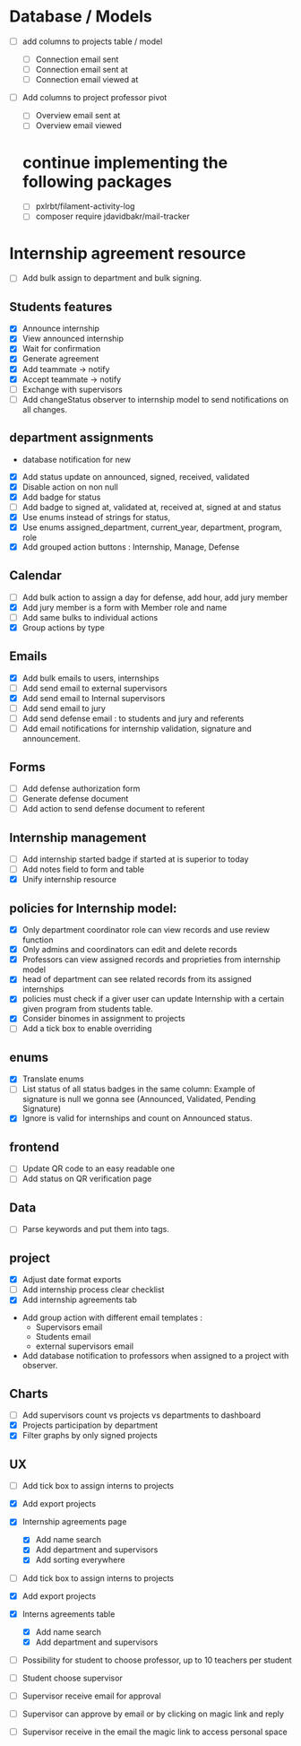 # Database / Models

-   [ ] add columns to projects table / model
    -   [ ] Connection email sent
    -   [ ] Connection email sent at
    -   [ ] Connection email viewed at
-   [ ] Add columns to project professor pivot

    -   [ ] Overview email sent at
    -   [ ] Overview email viewed

    # continue implementing the following packages

    -   [ ] pxlrbt/filament-activity-log
    -   [ ] composer require jdavidbakr/mail-tracker

# Internship agreement resource

-   [ ] Add bulk assign to department and bulk signing.

## Students features

-   [x] Announce internship
-   [x] View announced internship
-   [x] Wait for confirmation
-   [x] Generate agreement
-   [x] Add teammate -> notify
-   [x] Accept teammate -> notify
-   [ ] Exchange with supervisors
-   [ ] Add changeStatus observer to internship model to send notifications on all changes.

## department assignments

-   database notification for new
-   [x] Add status update on announced, signed, received, validated
-   [x] Disable action on non null
-   [x] Add badge for status
-   [ ] Add badge to signed at, validated at, received at, signed at and status
-   [x] Use enums instead of strings for status,
-   [x] Use enums assigned_department, current_year, department, program, role
-   [x] Add grouped action buttons : Internship, Manage, Defense

## Calendar

-   [ ] Add bulk action to assign a day for defense, add hour, add jury member
-   [x] Add jury member is a form with Member role and name
-   [ ] Add same bulks to individual actions
-   [x] Group actions by type

## Emails

-   [x] Add bulk emails to users, internships
-   [ ] Add send email to external supervisors
-   [x] Add send email to Internal supervisors
-   [ ] Add send email to jury
-   [ ] Add send defense email : to students and jury and referents
-   [ ] Add email notifications for internship validation, signature and announcement.

## Forms

-   [ ] Add defense authorization form
-   [ ] Generate defense document
-   [ ] Add action to send defense document to referent

## Internship management

-   [ ] Add internship started badge if started at is superior to today
-   [ ] Add notes field to form and table
-   [x] Unify internship resource

## policies for Internship model:

-   [x] Only department coordinator role can view records and use review function
-   [x] Only admins and coordinators can edit and delete records
-   [x] Professors can view assigned records and proprieties from internship model
-   [x] head of department can see related records from its assigned internships
-   [x] policies must check if a giver user can update Internship with a certain given program from students table.
-   [x] Consider binomes in assignment to projects
-   [ ] Add a tick box to enable overriding

## enums

-   [x] Translate enums
-   [ ] List status of all status badges in the same column: Example of signature is null we gonna see (Announced, Validated, Pending Signature)
-   [x] Ignore is valid for internships and count on Announced status.

## frontend

-   [ ] Update QR code to an easy readable one
-   [ ] Add status on QR verification page

## Data

-   [ ] Parse keywords and put them into tags.

## project

-   [x] Adjust date format exports
-   [ ] Add internship process clear checklist
-   [x] Add internship agreements tab
-   Add group action with different email templates :
    -   Supervisors email
    -   Students email
    -   external supervisors email
-   Add database notification to professors when assigned to a project with observer.

## Charts

-   [ ] Add supervisors count vs projects vs departments to dashboard
-   [x] Projects participation by department
-   [x] Filter graphs by only signed projects

## UX

-   [ ] Add tick box to assign interns to projects
-   [x] Add export projects
-   [x] Internship agreements page
    -   [x] Add name search
    -   [x] Add department and supervisors
    -   [x] Add sorting everywhere
-   [ ] Add tick box to assign interns to projects
-   [x] Add export projects
-   [x] Interns agreements table

    -   [x] Add name search
    -   [x] Add department and supervisors

-   [ ] Possibility for student to choose professor, up to 10 teachers per student
-   [ ] Student choose supervisor
-   [ ] Supervisor receive email for approval
-   [ ] Supervisor can approve by email or by clicking on magic link and reply
-   [ ] Supervisor receive in the email the magic link to access personal space
